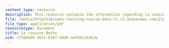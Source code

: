 ```yaml
---
content_type: resource
description: This resource contains the information regarding la cousine bethe.
file: /media/https%3A/open-learning-course-data-rc.s3.amazonaws.com/21g-325j-new-culture-of-gender-queer-france-fall-2011/cf5db58036fe8307ddddaaf89c31451b_MIT21G_325JF11_Balzac.pdf
file_type: application/pdf
resourcetype: Document
title: La cousine Bethe
uid: cf5db580-36fe-8307-dddd-aaf89c31451b
---
```


